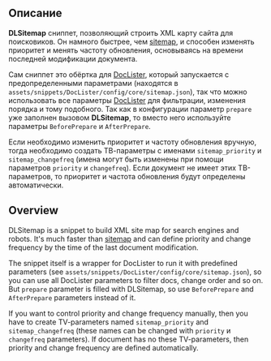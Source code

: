 ## Описание
**DLSitemap** сниппет, позволяющий строить XML карту сайта для поисковиков. Он намного быстрее, чем  [sitemap](https://github.com/extras-evolution/sitemap/), и способен изменять приоритет и менять частоту обновления, основываясь на времени последней модификации документа. 

Сам сниппет это обёртка для [DocLister](http://docs.evo.im/03_extras/doclister.html), который запускается с предопределенными параметрами (находятся в `assets/snippets/DocLister/config/core/sitemap.json`), так что можно использовать все параметры [DocLister](http://docs.evo.im/03_extras/doclister.html) для фильтрации, изменения порядка и тому подобного. Так как в конфигурации параметр `prepare` уже заполнен вызовом **DLSitemap**, то вместо него используйте параметры `BeforePrepare` и `AfterPrepare`.

Если необходимо изменить приоритет и частоту обновления вручную, тогда необходимо создать ТВ-параметры с именами `sitemap_priority` и `sitemap_changefreq` (имена могут быть изменены при помощи параметров `priority` и `changefreq`). Если документ не имеет этих ТВ-параметров, то приоритет и частота обновления будут определены автоматически. 


## Overview
DLSitemap is a snippet to build XML site map for search engines and robots. It's much faster than [sitemap](https://github.com/extras-evolution/sitemap/) and can define priority and change frequency by the time of the last document modification.

The snippet itself is a wrapper for DocLister to run it with predefined parameters (see `assets/snippets/DocLister/config/core/sitemap.json`), so you can use all DocLister parameters to filter docs, change order and so on. But `prepare` parameter is filled with DLSitemap, so use `BeforePrepare` and `AfterPrepare` parameters instead of it.

If you want to control priority and change frequency manually, then you have to create TV-parameters named `sitemap_priority` and `sitemap_changefreq` (these names can be changed with `priority` и `changefreq` parameters). If document has no these TV-parameters, then priority and change frequency are defined automatically.


